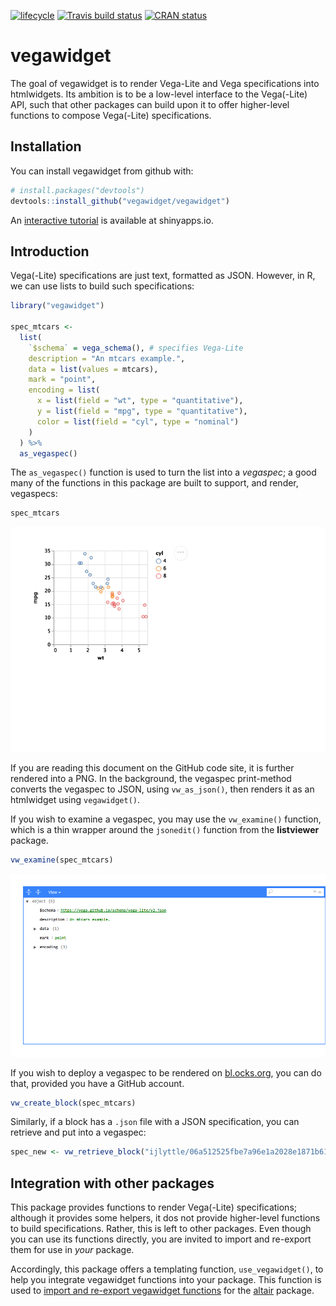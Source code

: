 
<!-- README.md is generated from README.Rmd. Please edit that file -->

[![lifecycle](https://img.shields.io/badge/lifecycle-maturing-blue.svg)](https://www.tidyverse.org/lifecycle/#maturing)
[![Travis build
status](https://travis-ci.org/vegawidget/vegawidget.svg?branch=master)](https://travis-ci.org/vegawidget/vegawidget)
[![CRAN
status](https://www.r-pkg.org/badges/version/vegawidget)](https://cran.r-project.org/package=vegawidget)

# vegawidget

The goal of vegawidget is to render Vega-Lite and Vega specifications
into htmlwidgets. Its ambition is to be a low-level interface to the
Vega(-Lite) API, such that other packages can build upon it to offer
higher-level functions to compose Vega(-Lite) specifications.

## Installation

You can install vegawidget from github with:

``` r
# install.packages("devtools")
devtools::install_github("vegawidget/vegawidget")
```

An [interactive
tutorial](https://ijlyttle.shinyapps.io/vegawidget-overview) is
available at shinyapps.io.

## Introduction

Vega(-Lite) specifications are just text, formatted as JSON. However, in
R, we can use lists to build such specifications:

``` r
library("vegawidget")

spec_mtcars <-
  list(
    `$schema` = vega_schema(), # specifies Vega-Lite
    description = "An mtcars example.",
    data = list(values = mtcars),
    mark = "point",
    encoding = list(
      x = list(field = "wt", type = "quantitative"),
      y = list(field = "mpg", type = "quantitative"),
      color = list(field = "cyl", type = "nominal")
    )
  ) %>% 
  as_vegaspec()
```

The `as_vegaspec()` function is used to turn the list into a *vegaspec*;
a good many of the functions in this package are built to support, and
render, vegaspecs:

``` r
spec_mtcars
```

![](man/figures/README-vegawidget-1.png)<!-- -->

If you are reading this document on the GitHub code site, it is further
rendered into a PNG. In the background, the vegaspec print-method
converts the vegaspec to JSON, using `vw_as_json()`, then renders it as
an htmlwidget using `vegawidget()`.

If you wish to examine a vegaspec, you may use the `vw_examine()`
function, which is a thin wrapper around the `jsonedit()` function from
the **listviewer** package.

``` r
vw_examine(spec_mtcars)
```

![](man/figures/README-unnamed-chunk-2-1.png)<!-- -->

If you wish to deploy a vegaspec to be rendered on
[bl.ocks.org](https://bl.ocks.org/), you can do that, provided you have
a GitHub account.

``` r
vw_create_block(spec_mtcars)
```

Similarly, if a block has a `.json` file with a JSON specification, you
can retrieve and put into a
vegaspec:

``` r
spec_new <- vw_retrieve_block("ijlyttle/06a512525fbe7a96e1a2028e1871b61c")
```

## Integration with other packages

This package provides functions to render Vega(-Lite) specifications;
although it provides some helpers, it dos not provide higher-level
functions to build specifications. Rather, this is left to other
packages. Even though you can use its functions directly, you are
invited to import and re-export them for use in *your* package.

Accordingly, this package offers a templating function,
`use_vegawidget()`, to help you integrate vegawidget functions into your
package. This function is used to [import and re-export vegawidget
functions](https://github.com/vegawidget/altair/blob/master/R/utils-vegawidget.R)
for the [altair](https://vegawidget.github.io/altair) package.
